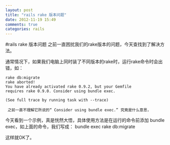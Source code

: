 ```yaml
---
layout: post
title: "rails rake 版本问题"
date: 2012-11-19 15:49
comments: true
categories: rails
---
```

#rails rake 版本问题
之前一直困扰我们的rake版本的问题，今天查找到了解决方法。
   
   通常情况下，如果我们电脑上同时装了不同版本的rake时，运行rake命令时会出错，如：

    rake db:migrate
    rake aborted!
    You have already activated rake 0.9.2, but your Gemfile
    requires rake 0.9.0. Consider using bundle exec.

    (See full trace by running task with --trace)

     之前一直不理解它所说的“ Consider using bundle exec.” 究竟是什么意思，
今天看到一个示例，真是恍然大悟，具体使用方法是在运行的命令前添加
 bundle exec，如上面的命令，我们写成：
bundle exec rake db:migrate

这样就OK了。